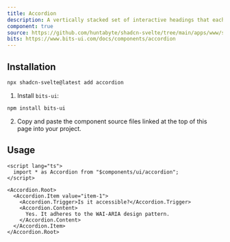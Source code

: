```yaml
---
title: Accordion
description: A vertically stacked set of interactive headings that each reveal a section of content.
component: true
source: https://github.com/huntabyte/shadcn-svelte/tree/main/apps/www/src/lib/registry/default/ui/accordion
bits: https://www.bits-ui.com/docs/components/accordion
---
```


<script>
    import { ComponentPreview, ManualInstall } from '$components/feedreader';
    import { AccordionDemo } from '@/registry/default/example'
</script>

<ComponentPreview name="accordion-demo" class="[&_[data-melt-accordion]]:sm:max-w-[70%]">

<div />

</ComponentPreview>

## Installation

```bash
npx shadcn-svelte@latest add accordion
```

<ManualInstall>

1. Install `bits-ui`:

```bash
npm install bits-ui
```

2. Copy and paste the component source files linked at the top of this page into your project.

</ManualInstall>

## Usage

```svelte
<script lang="ts">
  import * as Accordion from "$components/ui/accordion";
</script>

<Accordion.Root>
  <Accordion.Item value="item-1">
    <Accordion.Trigger>Is it accessible?</Accordion.Trigger>
    <Accordion.Content>
      Yes. It adheres to the WAI-ARIA design pattern.
    </Accordion.Content>
  </Accordion.Item>
</Accordion.Root>
```
